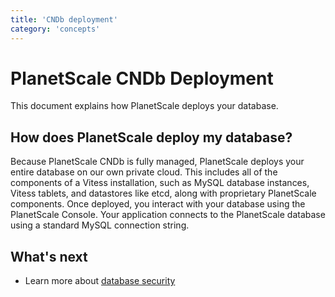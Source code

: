 ```yaml
---
title: 'CNDb deployment'
category: 'concepts'
---
```


# PlanetScale CNDb Deployment

This document explains how PlanetScale deploys your database.

<!-- This is probably a good place for a diagram showing the relationship between the PlanetScale management plane, the operator, and the Vitess deployment. -->

## How does PlanetScale deploy my database?

<!-- There are some terms here that we may need to update and clarify. -->

Because PlanetScale CNDb is fully managed, PlanetScale deploys your entire database on our own private cloud. This includes all of the components of a Vitess installation, such as MySQL database instances, Vitess tablets, and datastores like etcd, along with proprietary PlanetScale components. Once deployed, you interact with your database using the PlanetScale Console. Your application connects to the PlanetScale database using a standard MySQL connection string.

<!-- Include link to doc on connecting to PlanetScale DB using connection string. -->

<!-- Are there other topics that need to be addressed here? -->

## What's next

+ Learn more about [database security](security-features)
